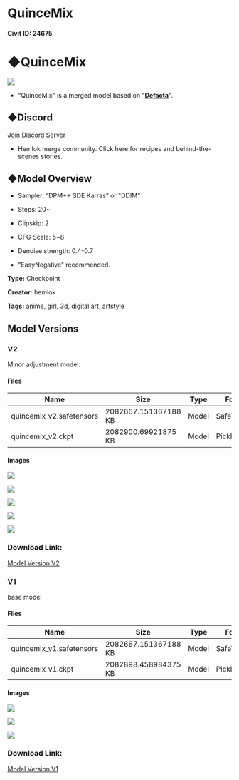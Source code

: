 # QuinceMix

#### Civit ID: 24675

<h1><strong>◆</strong>QuinceMix</h1><img src="https://imagecache.civitai.com/xG1nkqKTMzGDvpLrqFT7WA/22b70207-b655-4f44-86ab-3f28bae15300/width=525/22b70207-b655-4f44-86ab-3f28bae15300" /><ul><li><p>"QuinceMix" is a merged model based on "<a target="_blank" rel="ugc" href="https://civitai.com/models/23804/defacta"><strong>Defacta</strong></a>".</p><p></p></li></ul><h2>◆Discord</h2><p><a target="_blank" rel="ugc" href="https://discord.gg/eN6aSWRddT">Join Discord Server</a></p><ul><li><p>Hemlok merge community. Click here for recipes and behind-the-scenes stories.</p></li></ul><p></p><h2>◆Model Overview</h2><ul><li><p>Sampler: “DPM++ SDE Karras” or "DDIM"</p></li><li><p>Steps: 20~</p></li><li><p>Clipskip: 2</p></li><li><p>CFG Scale: 5~8</p></li><li><p>Denoise strength: 0.4-0.7</p></li><li><p>"EasyNegative" recommended.</p></li></ul>

**Type:** Checkpoint

**Creator:** hemlok

**Tags:** anime, girl, 3d, digital art, artstyle

## Model Versions

### V2

<p>Minor adjustment model.</p>

#### Files

| Name | Size | Type | Format | Download Url | AutoV1 | AutoV2 | SHA256 | CRC32 | BLAKE3 |
| --- | --- | --- | --- | --- | --- | --- | --- | --- | --- |
| quincemix_v2.safetensors | 2082667.151367188 KB | Model | SafeTensor | https://civitai.com/api/download/models/29516 | 0A56BA20 | 678A9CC6F6 | 678A9CC6F61D5F1FCEC421C8DA845B5CB2ECF2D309B6BB2084309C51FF77410D | BA35DDF4 | F13218DD4A03896486A64B56EB39218D82388BBD917DCC53E6F6D4AB398BD6F9 |
| quincemix_v2.ckpt | 2082900.69921875 KB | Model | PickleTensor | https://civitai.com/api/download/models/29516?type=Model&format=PickleTensor&size=full&fp=fp16 | 2501C6C1 | 8AE875ECE1 | 8AE875ECE19453232F53CBCC5FB769A060D24FB6CF005ECCEEB4BCAA17C38BE8 | 2431312D | 7C468EA1F39F09934D1C6D683376282FB7B06DABE08BB46F674FB95BE5ED51B9 |

#### Images

<p><img src="https://image.civitai.com/xG1nkqKTMzGDvpLrqFT7WA/c08e8249-909f-42f2-031f-7ac62bab3300/width=450/333918.jpeg" /></p>

<p><img src="https://image.civitai.com/xG1nkqKTMzGDvpLrqFT7WA/017a08ed-60ce-4f61-eda1-bf76db1dbf00/width=450/333922.jpeg" /></p>

<p><img src="https://image.civitai.com/xG1nkqKTMzGDvpLrqFT7WA/0765470c-c0d3-4371-3768-9a413ddcf500/width=450/333921.jpeg" /></p>

<p><img src="https://image.civitai.com/xG1nkqKTMzGDvpLrqFT7WA/e931f676-7269-4bcf-3799-b2b749b10500/width=450/333920.jpeg" /></p>

<p><img src="https://image.civitai.com/xG1nkqKTMzGDvpLrqFT7WA/2a615674-8a1b-4527-10c6-0c71bf3b8000/width=450/333919.jpeg" /></p>

### Download Link:

[Model Version V2](https://civitai.com/api/download/models/29516)

### V1

<p>base model</p>

#### Files

| Name | Size | Type | Format | Download Url | AutoV1 | AutoV2 | SHA256 | CRC32 | BLAKE3 |
| --- | --- | --- | --- | --- | --- | --- | --- | --- | --- |
| quincemix_v1.safetensors | 2082667.151367188 KB | Model | SafeTensor | https://civitai.com/api/download/models/29517 | 0A56BA20 | B68FA25639 | B68FA25639692DC1B7F5575EE51CC504A76D28A8FEA0B596F68B9C49B8D034EA | BF742F36 | 64FE183F94ED14A738B6A9AA9F153B1075C6B61AD17A1E7860281A1E97EB06EB |
| quincemix_v1.ckpt | 2082898.458984375 KB | Model | PickleTensor | https://civitai.com/api/download/models/29517?type=Model&format=PickleTensor&size=full&fp=fp16 | 2501C6C1 | CBADF4AF79 | CBADF4AF798C57E4EF9B2CA1C9C33D1E109ED0F0EEB17268E393AF4653372726 | C81B18D2 | 1DF06750EB9552CE4AD7DCE90AC901931FD7F83D29746767D4179369D844A7AB |

#### Images

<p><img src="https://image.civitai.com/xG1nkqKTMzGDvpLrqFT7WA/712f6d33-49b0-41f5-e7ec-b01f65701100/width=450/333925.jpeg" /></p>

<p><img src="https://image.civitai.com/xG1nkqKTMzGDvpLrqFT7WA/19d7fcf3-fb74-4871-aa47-85141e5f2500/width=450/333924.jpeg" /></p>

<p><img src="https://image.civitai.com/xG1nkqKTMzGDvpLrqFT7WA/4760ec2c-9607-4d30-da67-2d5d7eebb600/width=450/333923.jpeg" /></p>

### Download Link:

[Model Version V1](https://civitai.com/api/download/models/29517)

